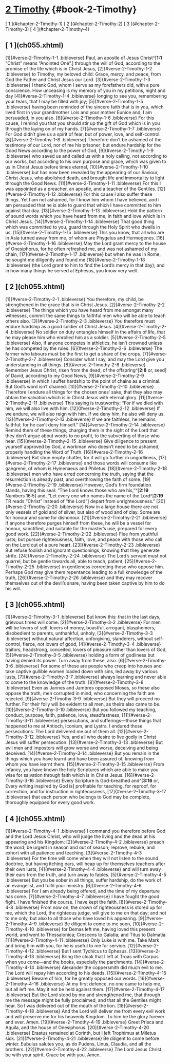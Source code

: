# [2 Timothy](ch001.xhtml) {#book-2-Timothy}

<div id="chapterlinks-2-Timothy" class="chapterlinks">[&nbsp;1&nbsp;](#chapter-2-Timothy-1) [&nbsp;2&nbsp;](#chapter-2-Timothy-2) [&nbsp;3&nbsp;](#chapter-2-Timothy-3) [&nbsp;4&nbsp;](#chapter-2-Timothy-4) </div>

<h2 class="chaptertitle">[&nbsp;1&nbsp;](ch055.xhtml)<span><span id="chapter-2-Timothy-1"></span></span></h2>
 
[1]{#verse-2-Timothy-1-1 .bibleverse} Paul, an apostle of Jesus Christ^[**1:1** “Christ” means “Anointed One”.] through the will of God, according to the promise of the life which is in Christ Jesus, [2]{#verse-2-Timothy-1-2 .bibleverse} to Timothy, my beloved child: Grace, mercy, and peace, from God the Father and Christ Jesus our Lord. 
[3]{#verse-2-Timothy-1-3 .bibleverse} I thank God, whom I serve as my forefathers did, with a pure conscience. How unceasing is my memory of you in my petitions, night and day [4]{#verse-2-Timothy-1-4 .bibleverse} longing to see you, remembering your tears, that I may be filled with joy; [5]{#verse-2-Timothy-1-5 .bibleverse} having been reminded of the sincere faith that is in you, which lived first in your grandmother Lois and your mother Eunice and, I am persuaded, in you also. 
[6]{#verse-2-Timothy-1-6 .bibleverse} For this cause, I remind you that you should stir up the gift of God which is in you through the laying on of my hands. [7]{#verse-2-Timothy-1-7 .bibleverse} For God didn’t give us a spirit of fear, but of power, love, and self-control. [8]{#verse-2-Timothy-1-8 .bibleverse} Therefore don’t be ashamed of the testimony of our Lord, nor of me his prisoner; but endure hardship for the Good News according to the power of God, [9]{#verse-2-Timothy-1-9 .bibleverse} who saved us and called us with a holy calling, not according to our works, but according to his own purpose and grace, which was given to us in Christ Jesus before times eternal, [10]{#verse-2-Timothy-1-10 .bibleverse} but has now been revealed by the appearing of our Saviour, Christ Jesus, who abolished death, and brought life and immortality to light through the Good News. [11]{#verse-2-Timothy-1-11 .bibleverse} For this I was appointed as a preacher, an apostle, and a teacher of the Gentiles. [12]{#verse-2-Timothy-1-12 .bibleverse} For this cause I also suffer these things. 
Yet I am not ashamed, for I know him whom I have believed, and I am persuaded that he is able to guard that which I have committed to him against that day. 
[13]{#verse-2-Timothy-1-13 .bibleverse} Hold the pattern of sound words which you have heard from me, in faith and love which is in Christ Jesus. [14]{#verse-2-Timothy-1-14 .bibleverse} That good thing which was committed to you, guard through the Holy Spirit who dwells in us. 
[15]{#verse-2-Timothy-1-15 .bibleverse} This you know, that all who are in Asia turned away from me, of whom are Phygelus and Hermogenes. [16]{#verse-2-Timothy-1-16 .bibleverse} May the Lord grant mercy to the house of Onesiphorus, for he often refreshed me, and was not ashamed of my chain, [17]{#verse-2-Timothy-1-17 .bibleverse} but when he was in Rome, he sought me diligently and found me [18]{#verse-2-Timothy-1-18 .bibleverse} (the Lord grant to him to find the Lord’s mercy in that day); and in how many things he served at Ephesus, you know very well. 

<h2 class="chaptertitle">[&nbsp;2&nbsp;](ch055.xhtml)<span><span id="chapter-2-Timothy-2"></span></span></h2>
 
[1]{#verse-2-Timothy-2-1 .bibleverse} You therefore, my child, be strengthened in the grace that is in Christ Jesus. [2]{#verse-2-Timothy-2-2 .bibleverse} The things which you have heard from me amongst many witnesses, commit the same things to faithful men who will be able to teach others also. [3]{#verse-2-Timothy-2-3 .bibleverse} You therefore must endure hardship as a good soldier of Christ Jesus. [4]{#verse-2-Timothy-2-4 .bibleverse} No soldier on duty entangles himself in the affairs of life, that he may please him who enrolled him as a soldier. [5]{#verse-2-Timothy-2-5 .bibleverse} Also, if anyone competes in athletics, he isn’t crowned unless he has competed by the rules. [6]{#verse-2-Timothy-2-6 .bibleverse} The farmer who labours must be the first to get a share of the crops. [7]{#verse-2-Timothy-2-7 .bibleverse} Consider what I say, and may the Lord give you understanding in all things. 
[8]{#verse-2-Timothy-2-8 .bibleverse} Remember Jesus Christ, risen from the dead, of the offspring^[**2:8** or, seed] of David, according to my Good News, [9]{#verse-2-Timothy-2-9 .bibleverse} in which I suffer hardship to the point of chains as a criminal. But God’s word isn’t chained. [10]{#verse-2-Timothy-2-10 .bibleverse} Therefore I endure all things for the chosen ones’ sake, that they also may obtain the salvation which is in Christ Jesus with eternal glory. [11]{#verse-2-Timothy-2-11 .bibleverse} This saying is trustworthy: “For if we died with him, we will also live with him. [12]{#verse-2-Timothy-2-12 .bibleverse} If we endure, we will also reign with him. If we deny him, he also will deny us. [13]{#verse-2-Timothy-2-13 .bibleverse} If we are faithless, he remains faithful; for he can’t deny himself.” 
[14]{#verse-2-Timothy-2-14 .bibleverse} Remind them of these things, charging them in the sight of the Lord that they don’t argue about words to no profit, to the subverting of those who hear. 
[15]{#verse-2-Timothy-2-15 .bibleverse} Give diligence to present yourself approved by God, a workman who doesn’t need to be ashamed, properly handling the Word of Truth. [16]{#verse-2-Timothy-2-16 .bibleverse} But shun empty chatter, for it will go further in ungodliness, [17]{#verse-2-Timothy-2-17 .bibleverse} and those words will consume like gangrene, of whom is Hymenaeus and Philetus: [18]{#verse-2-Timothy-2-18 .bibleverse} men who have erred concerning the truth, saying that the resurrection is already past, and overthrowing the faith of some. [19]{#verse-2-Timothy-2-19 .bibleverse} However, God’s firm foundation stands, having this seal: “The Lord knows those who are his,”^[**2:19** Numbers 16:5] and, “Let every one who names the name of the Lord^[**2:19** TR reads “Christ” instead of “the Lord”] depart from unrighteousness.” 
[20]{#verse-2-Timothy-2-20 .bibleverse} Now in a large house there are not only vessels of gold and of silver, but also of wood and of clay. Some are for honour and some for dishonour. [21]{#verse-2-Timothy-2-21 .bibleverse} If anyone therefore purges himself from these, he will be a vessel for honour, sanctified, and suitable for the master’s use, prepared for every good work. 
[22]{#verse-2-Timothy-2-22 .bibleverse} Flee from youthful lusts; but pursue righteousness, faith, love, and peace with those who call on the Lord out of a pure heart. [23]{#verse-2-Timothy-2-23 .bibleverse} But refuse foolish and ignorant questionings, knowing that they generate strife. [24]{#verse-2-Timothy-2-24 .bibleverse} The Lord’s servant must not quarrel, but be gentle towards all, able to teach, patient, [25]{#verse-2-Timothy-2-25 .bibleverse} in gentleness correcting those who oppose him. Perhaps God may give them repentance leading to a full knowledge of the truth, [26]{#verse-2-Timothy-2-26 .bibleverse} and they may recover themselves out of the devil’s snare, having been taken captive by him to do his will. 

<h2 class="chaptertitle">[&nbsp;3&nbsp;](ch055.xhtml)<span><span id="chapter-2-Timothy-3"></span></span></h2>
 
[1]{#verse-2-Timothy-3-1 .bibleverse} But know this: that in the last days, grievous times will come. [2]{#verse-2-Timothy-3-2 .bibleverse} For men will be lovers of self, lovers of money, boastful, arrogant, blasphemers, disobedient to parents, unthankful, unholy, [3]{#verse-2-Timothy-3-3 .bibleverse} without natural affection, unforgiving, slanderers, without self-control, fierce, not lovers of good, [4]{#verse-2-Timothy-3-4 .bibleverse} traitors, headstrong, conceited, lovers of pleasure rather than lovers of God, [5]{#verse-2-Timothy-3-5 .bibleverse} holding a form of godliness but having denied its power. Turn away from these, also. [6]{#verse-2-Timothy-3-6 .bibleverse} For some of these are people who creep into houses and take captive gullible women loaded down with sins, led away by various lusts, [7]{#verse-2-Timothy-3-7 .bibleverse} always learning and never able to come to the knowledge of the truth. [8]{#verse-2-Timothy-3-8 .bibleverse} Even as Jannes and Jambres opposed Moses, so these also oppose the truth, men corrupted in mind, who concerning the faith are rejected. [9]{#verse-2-Timothy-3-9 .bibleverse} But they will proceed no further. For their folly will be evident to all men, as theirs also came to be. 
[10]{#verse-2-Timothy-3-10 .bibleverse} But you followed my teaching, conduct, purpose, faith, patience, love, steadfastness, [11]{#verse-2-Timothy-3-11 .bibleverse} persecutions, and sufferings—those things that happened to me at Antioch, Iconium, and Lystra. I endured those persecutions. The Lord delivered me out of them all. [12]{#verse-2-Timothy-3-12 .bibleverse} Yes, and all who desire to live godly in Christ Jesus will suffer persecution. [13]{#verse-2-Timothy-3-13 .bibleverse} But evil men and impostors will grow worse and worse, deceiving and being deceived. [14]{#verse-2-Timothy-3-14 .bibleverse} But you remain in the things which you have learnt and have been assured of, knowing from whom you have learnt them. [15]{#verse-2-Timothy-3-15 .bibleverse} From infancy, you have known the holy Scriptures which are able to make you wise for salvation through faith which is in Christ Jesus. [16]{#verse-2-Timothy-3-16 .bibleverse} Every Scripture is God-breathed and^[**3:16** or, Every writing inspired by God is] profitable for teaching, for reproof, for correction, and for instruction in righteousness, [17]{#verse-2-Timothy-3-17 .bibleverse} that each person who belongs to God may be complete, thoroughly equipped for every good work.

<h2 class="chaptertitle">[&nbsp;4&nbsp;](ch055.xhtml)<span><span id="chapter-2-Timothy-4"></span></span></h2>
 
[1]{#verse-2-Timothy-4-1 .bibleverse} I command you therefore before God and the Lord Jesus Christ, who will judge the living and the dead at his appearing and his Kingdom: [2]{#verse-2-Timothy-4-2 .bibleverse} preach the word; be urgent in season and out of season; reprove, rebuke, and exhort with all patience and teaching. [3]{#verse-2-Timothy-4-3 .bibleverse} For the time will come when they will not listen to the sound doctrine, but having itching ears, will heap up for themselves teachers after their own lusts, [4]{#verse-2-Timothy-4-4 .bibleverse} and will turn away their ears from the truth, and turn away to fables. [5]{#verse-2-Timothy-4-5 .bibleverse} But you be sober in all things, suffer hardship, do the work of an evangelist, and fulfil your ministry. 
[6]{#verse-2-Timothy-4-6 .bibleverse} For I am already being offered, and the time of my departure has come. [7]{#verse-2-Timothy-4-7 .bibleverse} I have fought the good fight. I have finished the course. I have kept the faith. [8]{#verse-2-Timothy-4-8 .bibleverse} From now on, the crown of righteousness is stored up for me, which the Lord, the righteous judge, will give to me on that day; and not to me only, but also to all those who have loved his appearing. 
[9]{#verse-2-Timothy-4-9 .bibleverse} Be diligent to come to me soon, [10]{#verse-2-Timothy-4-10 .bibleverse} for Demas left me, having loved this present world, and went to Thessalonica; Crescens to Galatia; and Titus to Dalmatia. [11]{#verse-2-Timothy-4-11 .bibleverse} Only Luke is with me. Take Mark and bring him with you, for he is useful to me for service. [12]{#verse-2-Timothy-4-12 .bibleverse} But I sent Tychicus to Ephesus. [13]{#verse-2-Timothy-4-13 .bibleverse} Bring the cloak that I left at Troas with Carpus when you come—and the books, especially the parchments. [14]{#verse-2-Timothy-4-14 .bibleverse} Alexander the coppersmith did much evil to me. The Lord will repay him according to his deeds. [15]{#verse-2-Timothy-4-15 .bibleverse} Beware of him, for he greatly opposed our words. 
[16]{#verse-2-Timothy-4-16 .bibleverse} At my first defence, no one came to help me, but all left me. May it not be held against them. [17]{#verse-2-Timothy-4-17 .bibleverse} But the Lord stood by me and strengthened me, that through me the message might be fully proclaimed, and that all the Gentiles might hear. So I was delivered out of the mouth of the lion. [18]{#verse-2-Timothy-4-18 .bibleverse} And the Lord will deliver me from every evil work and will preserve me for his heavenly Kingdom. To him be the glory forever and ever. Amen. 
[19]{#verse-2-Timothy-4-19 .bibleverse} Greet Prisca and Aquila, and the house of Onesiphorus. [20]{#verse-2-Timothy-4-20 .bibleverse} Erastus remained at Corinth, but I left Trophimus at Miletus sick. [21]{#verse-2-Timothy-4-21 .bibleverse} Be diligent to come before winter. Eubulus salutes you, as do Pudens, Linus, Claudia, and all the brothers. 
[22]{#verse-2-Timothy-4-22 .bibleverse} The Lord Jesus Christ be with your spirit. Grace be with you. Amen. 